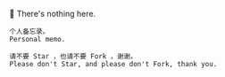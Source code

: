 :snail: There's nothing here.  
  
```
个人备忘录。  
Personal memo.
  
请不要 Star ，也请不要 Fork ，谢谢。  
Please don't Star, and please don't Fork, thank you.
```
